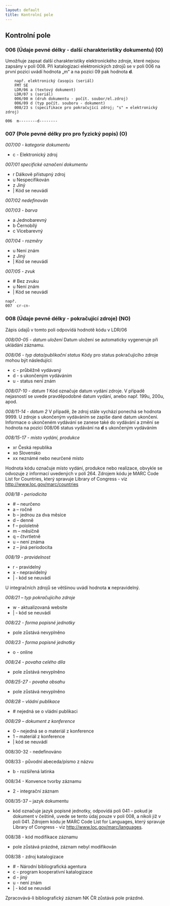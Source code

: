 ```yaml
---
layout: default
title: Kontrolní pole
---
```

## Kontrolní pole

### 006 (Údaje pevné délky - další charakteristiky dokumentu) (O)
Umožňuje zapsat další charakteristiky elektronického zdroje, které nejsou zapsány v poli 008. Při katalogizaci elektronických zdrojů se v poli 006 na první pozici uvádí hodnota „m“ a na pozici 09 pak hodnota **d**.

```
	např. elektronický časopis (seriál)
	FMT SE
	LDR/06 a (textový dokument)
	LDR/07 s (seriál)
	006/00 m (druh dokumentu - počít. soubor/el.zdroj)
	006/09 d (typ počít. souboru - dokument)
	008/23 s (specifikace pro pokračující zdroj; "s" = elektronický zdroj)

006  m--------d--------

```

### 007 (Pole pevné délky pro pro fyzický popis) (O)
*007/00 - kategorie dokumentu*
* c - Elektronický zdroj


*007/01 specifické označení dokumentu*
* r   Dálkově přístupný zdroj
* u   Nespecifikován
* z   Jiný
* \|   Kód se neuvádí


*007/02 nedefinován*


*007/03 - barva*
* a  Jednobarevný
* b  Černobílý
* c  Vícebarevný


*007/04 - rozměry*
* u   Není znám
* z   Jiný
* \|   Kód se neuvádí


*007/05 - zvuk*
* \#	Bez zvuku
* u     Není znám
* \|      Kód se neuvádí


```
např.
007  cr-cn-
```

### 008 (Údaje pevné délky - pokračující zdroje) (NO)
Zápis údajů v tomto poli odpovídá hodnotě kódu v LDR/06

*008/00-05 - datum uložení*
Datum uložení se automaticky vygeneruje při ukládání záznamu.


*008/06 - typ data/publikační status*
Kódy pro status pokračujícího zdroje mohou být následující:
* c - průběžně vydávaný
* d - s ukončeným vydáváním
* u - status není znám


*008/07-10 - datum 1*
Kód označuje datum vydání zdroje. V případě nejasností se uvede pravděpodobné datum vydání, anebo např. 199u, 200u, apod.


*008/11-14 - datum 2*
V případě, že zdroj stále vychází ponechá se hodnota 9999. U zdroje s ukončeným vydáváním se zapíše dané datum ukončení. Informace o ukončeném vydávání se zanese také do vydávání a změní se hodnota na pozici 008/06 status vydávání na **d** s ukončeným vydáváním


*008/15-17 - místo vydání, produkce*
* xr	Česká republika
* xo	Slovensko
* xx neznámé nebo neurčené místo


Hodnota kódu označuje místo vydání, produkce nebo realizace, obvykle se odvozuje z informací uvedených v poli 264. Zdrojem kódu je MARC Code List
for Countries, který spravuje Library of Congress - viz http://www.loc.gov/marc/countries


*008/18 - periodicita*
* \#  – neurčeno
* a – ročně
* b –  jednou za dva měsíce
* d – denně
* f – pololetně
* m – měsíčně
* q – čtvrtletně
* u – není známa
* z – jiná periodocita


*008/19 - pravidelnost*
*  r - pravidelný
* x - nepravidelný
* \| - kód se neuvádí


U integračních zdrojů se většinou uvádí hodnota **x** nepravidelný.


*008/21 – typ pokračujícího zdroje*
* w - aktualizovaná website
* \| - kód se neuvádí


*008/22 - forma popisné jednotky*
* pole zůstává nevyplněno


*008/23 - forma popisné jednotky*
* o - online


*008/24 - povaha celého díla*
* pole zůstává nevyplněno


*008/25-27 - povaha obsahu*
* pole zůstává nevyplněno


*008/28 – vládní publikace*
* \#    nejedná se o vládní publikaci


*008/29 – dokument z konference*
* 0 – nejedná se o materiál z konference
* 1 – materiál z konference
* \| kód se neuvádí

008/30-32 - nedefinováno

008/33 - původní abeceda/písmo z názvu
* b - rozšířená latinka

008/34 - Konvence tvorby záznamu
* 2 - integrační záznam

008/35-37 – jazyk dokumentu
* kód označuje jazyk popisné jednotky, odpovídá poli 041 – pokud je dokument v češtině, uvede se tento údaj pouze v poli 008, a nikoli již v poli 041. Zdrojem kódu je MARC Code List for Languages, který spravuje Library of Congress - viz http://www.loc.gov/marc/languages.

008/38 - kód modifikace záznamu
* pole zůstává prázdné, záznam nebyl modifikován

008/38 - zdroj katalogizace
* \# - Národní bibliografická agentura
* c - program kooperativní katalogizace
* d - jiný
* u - není znám
* \| - kód se neuvádí

Zpracovává-li bibliografický záznam NK ČR zůstává pole prázdné.
